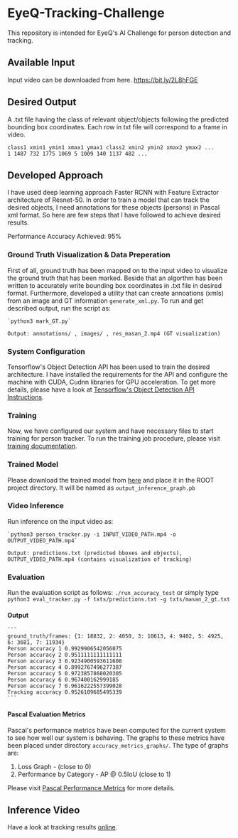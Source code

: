 # EyeQ-Tracking-Challenge
This repository is intended for EyeQ's AI Challenge for person detection and tracking.

## Available Input
Input video can be downloaded from here.
https://bit.ly/2L8hFGE

## Desired Output
A .txt file having the class of relevant object/objects following the predicted bounding box coordinates. Each row in txt file will correspond to a frame in video.
```
class1 xmin1 ymin1 xmax1 ymax1 class2 xmin2 ymin2 xmax2 ymax2 ...
1 1487 732 1775 1069 5 1009 140 1137 482 ...
```

## Developed Approach
I have used deep learning approach Faster RCNN with Feature Extractor architecture of Resnet-50. In order to train a model that can track the desired objects, I need annotations for these objects (persons) in Pascal xml format. 
So here are few steps that I have followed to achieve desired results.

Performance Accuracy Achieved: 95%

### Ground Truth Visualization & Data Preperation
First of all, ground truth has been mapped on to the input video to visualize the ground truth that has been marked. Beside that an algorthm has been written to accurately write bounding box coordinates in .txt file in desired format. Furthermore, developed a utility that can create annoations (xmls) from an image and GT information `generate_xml.py`.
To run and get described output, run the script as:

	`python3 mark_GT.py` 

	Output: annotations/ , images/ , res_masan_2.mp4 (GT visualization)

### System Configuration
Tensorflow's Object Detection API has been used to train the desired architecture. I have installed the requirements for the API and configure the machine with CUDA, Cudnn libraries for GPU acceleration. To get more details, please have a look at [Tensorflow's Object Detection API Instructions](https://github.com/tensorflow/models/blob/master/research/object_detection/g3doc/installation.md).

### Training
Now, we have configured our system and have necessary files to start training for person tracker. To run the training job procedure, please visit [training documentation](https://github.com/tensorflow/models/blob/master/research/object_detection/g3doc/running_locally.md).

### Trained Model
Please download the trained model from [here](https://drive.google.com/open?id=1uvKB4GIbf8_JJLPIj9SYs3AZaQOgYBmu) and place it in the ROOT project directory. It will be named as `output_inference_graph.pb`

### Video Inference
Run inference on the input video as:

	`python3 person_tracker.py -i INPUT_VIDEO_PATH.mp4 -o OUTPUT_VIDEO_PATH.mp4`
	
	Output: predictions.txt (predicted bboxes and objects), OUTPUT_VIDEO_PATH.mp4 (contains visualization of tracking)
 

### Evaluation
Run the evaluation script as follows:
	`./run_accuracy_test` or simply type `python3 eval_tracker.py -f txts/predictions.txt -g txts/masan_2_gt.txt`

#### Output
	```
	ground_truth/frames: {1: 18832, 2: 4050, 3: 10613, 4: 9402, 5: 4925, 6: 3681, 7: 11934} 
	Person accuracy 1 0.9929906542056075 
	Person accuracy 2 0.9511111111111111 
	Person accuracy 3 0.9234900593611608 
	Person accuracy 4 0.8992767496277387 
	Person accuracy 5 0.9723857868020305 
	Person accuracy 6 0.967400162999185 
	Person accuracy 7 0.9616222557399028 
	Tracking accuracy 0.9526109685495339 
	```

#### Pascal Evaluation Metrics
Pascal's performance metrics have been computed for the current system to see how well our system is behaving. The graphs to these metrics have been placed under directory `accuracy_metrics_graphs/`.
The type of graphs are:
1. Loss Graph - (close to 0)
2. Performance by Category - AP @ 0.5IoU (close to 1)

Please visit [Pascal Performance Metrics](https://github.com/tensorflow/models/blob/master/research/object_detection/g3doc/evaluation_protocols.md) for more details.

## Inference Video
Have a look at tracking results [online](https://drive.google.com/open?id=1pzvzf8e1M04qVp2-hecSrZ8Rz-h9rsIl).